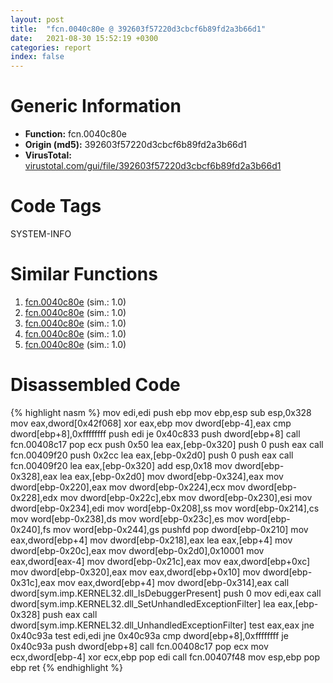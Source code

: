 ```yaml
---
layout: post
title:  "fcn.0040c80e @ 392603f57220d3cbcf6b89fd2a3b66d1"
date:   2021-08-30 15:52:19 +0300
categories: report
index: false
---
```


# Generic Information
- **Function:** fcn.0040c80e
- **Origin (md5):** 392603f57220d3cbcf6b89fd2a3b66d1
- **VirusTotal:** [virustotal.com/gui/file/392603f57220d3cbcf6b89fd2a3b66d1][virustotal_ref]

# Code Tags
<span class="tag" id="SYSTEM-INFO">SYSTEM-INFO</span>


# Similar Functions

1. [fcn.0040c80e][similar_1_ref] (sim.: 1.0)
2. [fcn.0040c80e][similar_2_ref] (sim.: 1.0)
3. [fcn.0040c80e][similar_3_ref] (sim.: 1.0)
4. [fcn.0040c80e][similar_4_ref] (sim.: 1.0)
5. [fcn.0040c80e][similar_5_ref] (sim.: 1.0)


# Disassembled Code

{% highlight nasm %}
mov edi,edi
push ebp
mov ebp,esp
sub esp,0x328
mov eax,dword[0x42f068]
xor eax,ebp
mov dword[ebp-4],eax
cmp dword[ebp+8],0xffffffff
push edi
je 0x40c833
push dword[ebp+8]
call fcn.00408c17
pop ecx
push 0x50
lea eax,[ebp-0x320]
push 0
push eax
call fcn.00409f20
push 0x2cc
lea eax,[ebp-0x2d0]
push 0
push eax
call fcn.00409f20
lea eax,[ebp-0x320]
add esp,0x18
mov dword[ebp-0x328],eax
lea eax,[ebp-0x2d0]
mov dword[ebp-0x324],eax
mov dword[ebp-0x220],eax
mov dword[ebp-0x224],ecx
mov dword[ebp-0x228],edx
mov dword[ebp-0x22c],ebx
mov dword[ebp-0x230],esi
mov dword[ebp-0x234],edi
mov word[ebp-0x208],ss
mov word[ebp-0x214],cs
mov word[ebp-0x238],ds
mov word[ebp-0x23c],es
mov word[ebp-0x240],fs
mov word[ebp-0x244],gs
pushfd 
pop dword[ebp-0x210]
mov eax,dword[ebp+4]
mov dword[ebp-0x218],eax
lea eax,[ebp+4]
mov dword[ebp-0x20c],eax
mov dword[ebp-0x2d0],0x10001
mov eax,dword[eax-4]
mov dword[ebp-0x21c],eax
mov eax,dword[ebp+0xc]
mov dword[ebp-0x320],eax
mov eax,dword[ebp+0x10]
mov dword[ebp-0x31c],eax
mov eax,dword[ebp+4]
mov dword[ebp-0x314],eax
call dword[sym.imp.KERNEL32.dll_IsDebuggerPresent]
push 0
mov edi,eax
call dword[sym.imp.KERNEL32.dll_SetUnhandledExceptionFilter]
lea eax,[ebp-0x328]
push eax
call dword[sym.imp.KERNEL32.dll_UnhandledExceptionFilter]
test eax,eax
jne 0x40c93a
test edi,edi
jne 0x40c93a
cmp dword[ebp+8],0xffffffff
je 0x40c93a
push dword[ebp+8]
call fcn.00408c17
pop ecx
mov ecx,dword[ebp-4]
xor ecx,ebp
pop edi
call fcn.00407f48
mov esp,ebp
pop ebp
ret 
{% endhighlight %}


[similar_1_ref]: /report/fcn.0040c80e@14a8ebd962ccf18e3217ff1f6ce569ac
[similar_2_ref]: /report/fcn.0040c80e@52ea19825b31b24fc52fb42b8c38ea37
[similar_3_ref]: /report/fcn.0040c80e@8cf34c97b8222fae425942250641fcfd
[similar_4_ref]: /report/fcn.0040c80e@c0fbfc4cef1ecede556cacbbe4d7ee86
[similar_5_ref]: /report/fcn.0040c80e@7d5ad43afeba8a6926c6de511e22a2ee
[virustotal_ref]: https://www.virustotal.com/gui/file/392603f57220d3cbcf6b89fd2a3b66d1